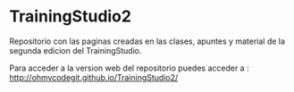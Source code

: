 # TrainingStudio2
Repositorio con las paginas creadas en las clases, apuntes y material de la segunda edicion del TrainingStudio.

Para acceder a la version web del repositorio puedes acceder a : <http://ohmycodegit.github.io/TrainingStudio2/>
